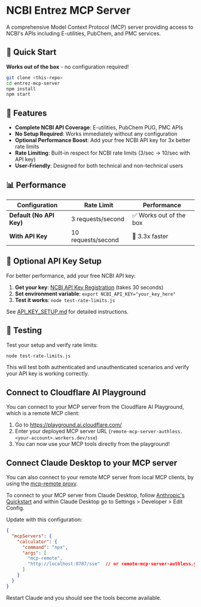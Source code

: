 # NCBI Entrez MCP Server

A comprehensive Model Context Protocol (MCP) server providing access to NCBI's APIs including E-utilities, PubChem, and PMC services.

## 🚀 Quick Start

**Works out of the box** - no configuration required!

```bash
git clone <this-repo>
cd entrez-mcp-server
npm install
npm start
```

## 🎯 Features

- **Complete NCBI API Coverage**: E-utilities, PubChem PUG, PMC APIs
- **No Setup Required**: Works immediately without any configuration
- **Optional Performance Boost**: Add your free NCBI API key for 3x better rate limits
- **Rate Limiting**: Built-in respect for NCBI rate limits (3/sec → 10/sec with API key)
- **User-Friendly**: Designed for both technical and non-technical users

## 📊 Performance

| Configuration | Rate Limit | Performance |
|---------------|------------|-------------|
| **Default (No API Key)** | 3 requests/second | ✅ Works out of the box |
| **With API Key** | 10 requests/second | 🚀 3.3x faster |

## 🔑 Optional API Key Setup

For better performance, add your free NCBI API key:

1. **Get your key**: [NCBI API Key Registration](https://ncbiinsights.ncbi.nlm.nih.gov/2017/11/02/new-api-keys-for-the-e-utilities/) (takes 30 seconds)
2. **Set environment variable**: `export NCBI_API_KEY="your_key_here"`
3. **Test it works**: `node test-rate-limits.js`

See [API_KEY_SETUP.md](API_KEY_SETUP.md) for detailed instructions.

## 🧪 Testing

Test your setup and verify rate limits:
```bash
node test-rate-limits.js
```

This will test both authenticated and unauthenticated scenarios and verify your API key is working correctly.

## Connect to Cloudflare AI Playground

You can connect to your MCP server from the Cloudflare AI Playground, which is a remote MCP client:

1. Go to https://playground.ai.cloudflare.com/
2. Enter your deployed MCP server URL (`remote-mcp-server-authless.<your-account>.workers.dev/sse`)
3. You can now use your MCP tools directly from the playground!

## Connect Claude Desktop to your MCP server

You can also connect to your remote MCP server from local MCP clients, by using the [mcp-remote proxy](https://www.npmjs.com/package/mcp-remote). 

To connect to your MCP server from Claude Desktop, follow [Anthropic's Quickstart](https://modelcontextprotocol.io/quickstart/user) and within Claude Desktop go to Settings > Developer > Edit Config.

Update with this configuration:

```json
{
  "mcpServers": {
    "calculator": {
      "command": "npx",
      "args": [
        "mcp-remote",
        "http://localhost:8787/sse"  // or remote-mcp-server-authless.your-account.workers.dev/sse
      ]
    }
  }
}
```

Restart Claude and you should see the tools become available. 
